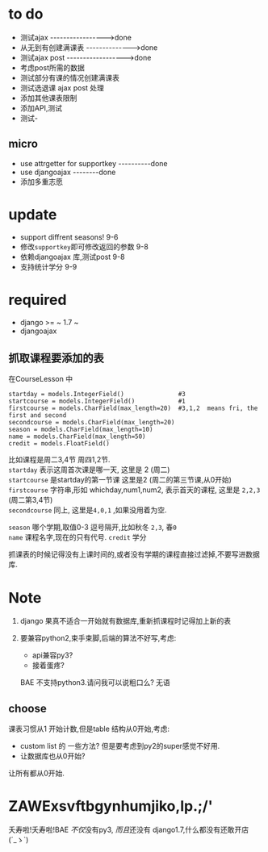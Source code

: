 
to do
==========
- 测试ajax  ----------------->done
- 从无到有创建满课表  -------------->done
- 测试ajax post  ------------------>done
- 考虑post所需的数据
- 测试部分有课的情况创建满课表
- 测试选退课 ajax post 处理
- 添加其他课表限制
- 添加API,测试
- 测试-

micro
-----------
- use attrgetter for supportkey ----------done
- use djangoajax --------done
- 添加多重志愿

update
=========
- support diffrent seasons! 9-6  
- 修改`supportkey`即可修改返回的参数 9-8
- 依赖djangoajax 库,测试post 9-8
- 支持统计学分 9-9

required
==============

- django >= ~ 1.7 ~
- djangoajax 




抓取课程要添加的表
--------------------

在CourseLesson 中
```
startday = models.IntegerField()               #3
startcourse = models.IntegerField()            #1
firstcourse = models.CharField(max_length=20)  #3,1,2  means fri, the first and second
secondcourse = models.CharField(max_length=20)
season = models.CharField(max_length=10)
name = models.CharField(max_length=50)
credit = models.FloatField()
```

比如课程是周二3,4节 周四1,2节.    
`startday` 表示这周首次课是哪一天, 这里是 2 (周二)  
`startcourse` 是startday的第一节课 这里是2 (周二的第三节课,从0开始)  
`firstcourse` 字符串,形如 whichday,num1,num2, 表示首天的课程, 这里是 `2,2,3` (周二第3,4节)  
`secondcourse` 同上, 这里是`4,0,1` ,如果没用着为空.  

`season` 哪个学期,取值0-3 逗号隔开,比如秋冬 `2,3`, 春`0`  
`name` 课程名字,现在的只有代号.
`credit` 学分

抓课表的时候记得没有上课时间的,或者没有学期的课程直接过滤掉,不要写进数据库.

Note
=============

1. django 果真不适合一开始就有数据库,重新抓课程时记得加上新的表
2. 要兼容python2,束手束脚,后端的算法不好写,考虑:

    - api兼容py3?
    - 接着蛋疼?
    
    BAE 不支持python3.请问我可以说粗口么? 无语


choose
-------------
课表习惯从1 开始计数,但是table 结构从0开始,考虑:

- custom list 的 一些方法? 但是要考虑到py2的super感觉不好用.
- 让数据库也从0开始?

让所有都从0开始.

ZAWExsvftbgynhumjiko,lp.;/'
=================================
夭寿啦!夭寿啦!BAE *不仅*没有py3, *而且*还没有 django1.7,什么都没有还敢开店(´_ゝ`)
